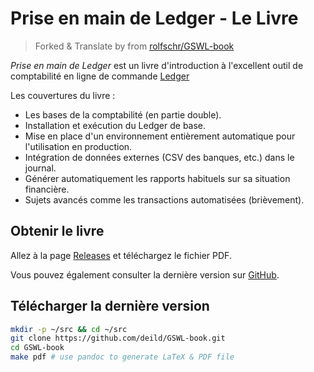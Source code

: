 # Prise en main de Ledger - Le Livre

> Forked & Translate by from [rolfschr/GSWL-book]

_Prise en main de Ledger_ est un livre d'introduction à l'excellent outil de comptabilité en ligne de commande [Ledger](https://ledger-cli.org/)

Les couvertures du livre :

- Les bases de la comptabilité (en partie double).
- Installation et exécution du Ledger de base.
- Mise en place d'un environnement entièrement automatique pour l'utilisation en production.
- Intégration de données externes (CSV des banques, etc.) dans le journal.
- Générer automatiquement les rapports habituels sur sa situation financière.
- Sujets avancés comme les transactions automatisées (brièvement).

## Obtenir le livre

Allez à la page [Releases](https://github.com/deild/GSWL-book/releases) et téléchargez le fichier PDF.

Vous pouvez également consulter la dernière version sur [GitHub](https://deild.github.io/GSWL-book/latest.html).

## Télécharger la dernière version

```bash
mkdir -p ~/src && cd ~/src
git clone https://github.com/deild/GSWL-book.git
cd GSWL-book
make pdf # use pandoc to generate LaTeX & PDF file
```

[rolfschr/gswl-book]: https://github.com/rolfschr/GSWL-book
